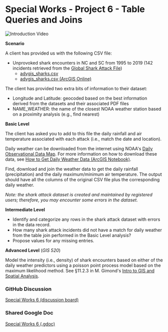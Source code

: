 # Special Works - Project 6 - Table Queries and Joins
![Introduction Video](# "Introduction Video")

**Scenario**

A client has provided us with the following CSV file:

* Unprovoked shark encounters in NC and SC from 1995 to 2019 (142 incidents retrieved from the [Global Shark Attack File](http://www.sharkattackfile.net/))
    * [advgis_sharks.csv](./advgis_sharks.csv)
    * [advgis_sharks.csv (ArcGIS Online)](https://wm-gis.maps.arcgis.com/home/item.html?id=408743bcd58344609c792172874629ca)

The client has provided two extra bits of information to their dataset:

* Longitude and Latitude: geocoded based on the best information derived from the datasets and their associated PDF files
* NAME_WEATHER: the name of the closest NOAA weather station based on a proximity analysis (e.g., find nearest)

**Basic Level**

The client has asked you to add to this file the daily rainfall and air temperature associated with each attack (i.e., match the date and location).

Daily weather can be downloaded from the internet using NOAA's [Daily Observational Data Map](https://gis.ncdc.noaa.gov/maps/ncei/cdo/daily).
For more information on how to download these data, see [How to Get Daily Weather Data (ArcGIS Notebook)](https://wm-gis.maps.arcgis.com/home/item.html?id=fcf1b08b9ced4dde955067b697d251f3#overview).

Find, download and join the weather data to get the daily rainfall (precipitation) and the daily maximum/minimum air temperature.
The output should have all the columns of the original CSV file plus the corresponding daily weather.

_Note: the shark attack dataset is created and maintained by registered users; therefore, you may encounter some errors in the dataset._

**Intermediate Level**

* Identify and categorize any rows in the shark attack dataset with errors in the data record.
* How many shark attack incidents did not have a match for daily weather from the table join performed in the Basic Level analysis?
* Propose values for any missing entries.

**Advanced Level** (_GIS 520_)

Model the intensity (i.e., density) of shark encounters based on either of the daily weather predictors using a poisson point process model based on the maximum likelihood method.
See &sect;11.2.3 in M. Gimond's [Intro to GIS and Spatial Analysis](https://mgimond.github.io/Spatial/chp11-0.html).

### GitHub Discussion 
[Special Works 6 (discussion board)](https://github.com/cga-wm/advgis-delta/discussions/13)

### Shared Google Doc
[Special Works 6 (.gdoc)](https://docs.google.com/document/d/1XmHMNj63MSWtijPL-JuGfpmVLshG_Gd7fg2njE9t-KQ/edit?usp=sharing)
